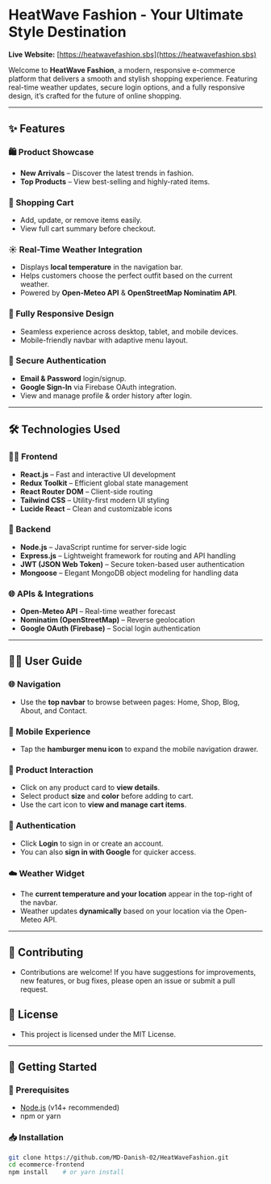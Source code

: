 # HeatWave Fashion - Your Ultimate Style Destination
 **Live Website:** [https://heatwavefashion.sbs](https://heatwavefashion.sbs)

Welcome to **HeatWave Fashion**, a modern, responsive e-commerce platform that delivers a smooth and stylish shopping experience. Featuring real-time weather updates, secure login options, and a fully responsive design, it’s crafted for the future of online shopping.

---

## ✨ Features

### 🛍 Product Showcase
- **New Arrivals** – Discover the latest trends in fashion.
- **Top Products** – View best-selling and highly-rated items.

### 🛒 Shopping Cart
- Add, update, or remove items easily.
- View full cart summary before checkout.

### ☀ Real-Time Weather Integration
- Displays **local temperature** in the navigation bar.
- Helps customers choose the perfect outfit based on the current weather.
- Powered by **Open-Meteo API** & **OpenStreetMap Nominatim API**.

### 📱 Fully Responsive Design
- Seamless experience across desktop, tablet, and mobile devices.
- Mobile-friendly navbar with adaptive menu layout.

### 🔐 Secure Authentication
- **Email & Password** login/signup.
- **Google Sign-In** via Firebase OAuth integration.
- View and manage profile & order history after login.

---

## 🛠 Technologies Used

### 👨‍💻 Frontend
- **React.js** – Fast and interactive UI development
- **Redux Toolkit** – Efficient global state management
- **React Router DOM** – Client-side routing
- **Tailwind CSS** – Utility-first modern UI styling
- **Lucide React** – Clean and customizable icons

### 🧩 Backend
- **Node.js** – JavaScript runtime for server-side logic
- **Express.js** – Lightweight framework for routing and API handling
- **JWT (JSON Web Token)** – Secure token-based user authentication
- **Mongoose** – Elegant MongoDB object modeling for handling data

### 🌐 APIs & Integrations
- **Open-Meteo API** – Real-time weather forecast
- **Nominatim (OpenStreetMap)** – Reverse geolocation
- **Google OAuth (Firebase)** – Social login authentication

---

## 🧑‍💻 User Guide

### 🌐 Navigation
- Use the **top navbar** to browse between pages: Home, Shop, Blog, About, and Contact.

### 📱 Mobile Experience
- Tap the **hamburger menu icon** to expand the mobile navigation drawer.

### 👕 Product Interaction
- Click on any product card to **view details**.
- Select product **size** and **color** before adding to cart.
- Use the cart icon to **view and manage cart items**.

### 🔐 Authentication
- Click **Login** to sign in or create an account.
- You can also **sign in with Google** for quicker access.

### ☁️ Weather Widget
- The **current temperature and your location** appear in the top-right of the navbar.
- Weather updates **dynamically** based on your location via the Open-Meteo API.

---

## 🤝 Contributing
- Contributions are welcome! If you have suggestions for improvements, new features, or bug fixes, please open an issue or submit a pull request.

## 📄 License
- This project is licensed under the MIT License.

---

## 🚀 Getting Started

### 🔧 Prerequisites
- [Node.js](https://nodejs.org/) (v14+ recommended)
- npm or yarn

### 📥 Installation
```bash
git clone https://github.com/MD-Danish-02/HeatWaveFashion.git
cd ecommerce-frontend
npm install    # or yarn install
